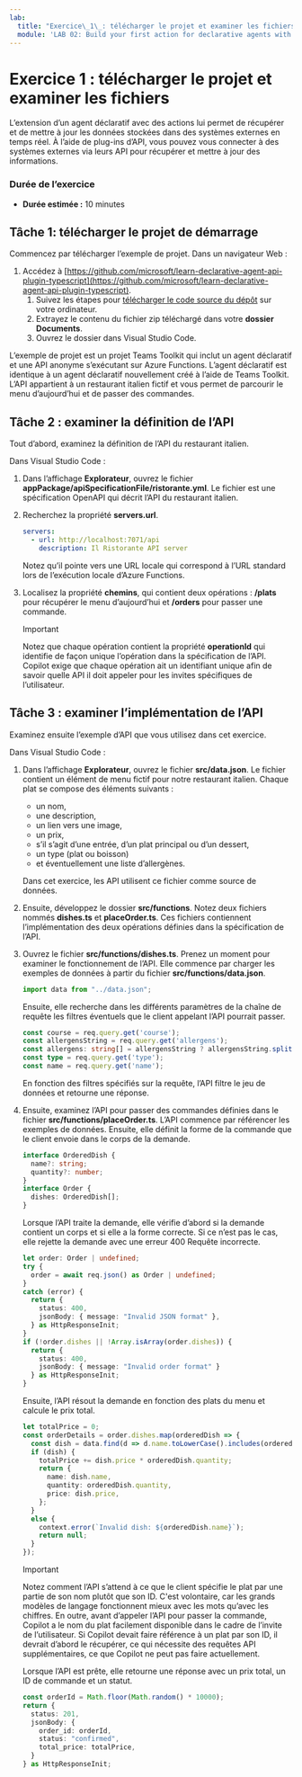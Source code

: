 ```yaml
---
lab:
  title: "Exercice\_1\_: télécharger le projet et examiner les fichiers"
  module: 'LAB 02: Build your first action for declarative agents with API plugin by using Visual Studio Code'
---
```


# Exercice 1 : télécharger le projet et examiner les fichiers

L’extension d’un agent déclaratif avec des actions lui permet de récupérer et de mettre à jour les données stockées dans des systèmes externes en temps réel. À l’aide de plug-ins d’API, vous pouvez vous connecter à des systèmes externes via leurs API pour récupérer et mettre à jour des informations.

### Durée de l’exercice

- **Durée estimée :** 10 minutes

## Tâche 1: télécharger le projet de démarrage

Commencez par télécharger l’exemple de projet. Dans un navigateur Web :

1. Accédez à [https://github.com/microsoft/learn-declarative-agent-api-plugin-typescript](https://github.com/microsoft/learn-declarative-agent-api-plugin-typescript).
    1. Suivez les étapes pour [télécharger le code source du dépôt](https://docs.github.com/repositories/working-with-files/using-files/downloading-source-code-archives#downloading-source-code-archives-from-the-repository-view) sur votre ordinateur.
    1. Extrayez le contenu du fichier zip téléchargé dans votre **dossier Documents**.
    1. Ouvrez le dossier  dans Visual Studio Code.

L’exemple de projet est un projet Teams Toolkit qui inclut un agent déclaratif et une API anonyme s’exécutant sur Azure Functions. L’agent déclaratif est identique à un agent déclaratif nouvellement créé à l’aide de Teams Toolkit. L’API appartient à un restaurant italien fictif et vous permet de parcourir le menu d’aujourd’hui et de passer des commandes.

## Tâche 2 : examiner la définition de l’API

Tout d’abord, examinez la définition de l’API du restaurant italien.

Dans Visual Studio Code :

1. Dans l’affichage **Explorateur**, ouvrez le fichier **appPackage/apiSpecificationFile/ristorante.yml**. Le fichier est une spécification OpenAPI qui décrit l’API du restaurant italien.
1. Recherchez la propriété **servers.url**.

    ```yaml
    servers:
      - url: http://localhost:7071/api
        description: Il Ristorante API server
    ```

    Notez qu’il pointe vers une URL locale qui correspond à l’URL standard lors de l’exécution locale d’Azure Functions.

1. Localisez la propriété **chemins**, qui contient deux opérations : **/plats** pour récupérer le menu d’aujourd’hui et **/orders** pour passer une commande.

    > [!IMPORTANT]
    > Notez que chaque opération contient la propriété **operationId** qui identifie de façon unique l’opération dans la spécification de l’API. Copilot exige que chaque opération ait un identifiant unique afin de savoir quelle API il doit appeler pour les invites spécifiques de l’utilisateur.

## Tâche 3 : examiner l’implémentation de l’API

Examinez ensuite l’exemple d’API que vous utilisez dans cet exercice.

Dans Visual Studio Code :

1. Dans l’affichage **Explorateur**, ouvrez le fichier **src/data.json**. Le fichier contient un élément de menu fictif pour notre restaurant italien. Chaque plat se compose des éléments suivants :

    - un nom,
    - une description,
    - un lien vers une image,
    - un prix,
    - s’il s’agit d’une entrée, d’un plat principal ou d’un dessert,
    - un type (plat ou boisson)
    - et éventuellement une liste d’allergènes.

    Dans cet exercice, les API utilisent ce fichier comme source de données.
1. Ensuite, développez le dossier **src/functions**. Notez deux fichiers nommés **dishes.ts** et **placeOrder.ts**. Ces fichiers contiennent l’implémentation des deux opérations définies dans la spécification de l’API.
1. Ouvrez le fichier **src/functions/dishes.ts**. Prenez un moment pour examiner le fonctionnement de l’API. Elle commence par charger les exemples de données à partir du fichier **src/functions/data.json**.

    ```typescript
    import data from "../data.json";
    ```

    Ensuite, elle recherche dans les différents paramètres de la chaîne de requête les filtres éventuels que le client appelant l’API pourrait passer.

    ```typescript
    const course = req.query.get('course');
    const allergensString = req.query.get('allergens');
    const allergens: string[] = allergensString ? allergensString.split(",") : [];
    const type = req.query.get('type');
    const name = req.query.get('name');
    ```

    En fonction des filtres spécifiés sur la requête, l’API filtre le jeu de données et retourne une réponse.

1. Ensuite, examinez l’API pour passer des commandes définies dans le fichier **src/functions/placeOrder.ts**. L’API commence par référencer les exemples de données. Ensuite, elle définit la forme de la commande que le client envoie dans le corps de la demande.

    ```typescript
    interface OrderedDish {
      name?: string;
      quantity?: number;
    }
    interface Order {
      dishes: OrderedDish[];
    }
    ```

    Lorsque l’API traite la demande, elle vérifie d’abord si la demande contient un corps et si elle a la forme correcte. Si ce n’est pas le cas, elle rejette la demande avec une erreur 400 Requête incorrecte.

    ```typescript
    let order: Order | undefined;
    try {
      order = await req.json() as Order | undefined;
    }
    catch (error) {
      return {
        status: 400,
        jsonBody: { message: "Invalid JSON format" },
      } as HttpResponseInit;
    }
    if (!order.dishes || !Array.isArray(order.dishes)) {
      return {
        status: 400,
        jsonBody: { message: "Invalid order format" }
      } as HttpResponseInit;
    }
    ```

    Ensuite, l’API résout la demande en fonction des plats du menu et calcule le prix total.

    ```typescript
    let totalPrice = 0;
    const orderDetails = order.dishes.map(orderedDish => {
      const dish = data.find(d => d.name.toLowerCase().includes(orderedDish.name.toLowerCase()));
      if (dish) {
        totalPrice += dish.price * orderedDish.quantity;
        return {
          name: dish.name,
          quantity: orderedDish.quantity,
          price: dish.price,
        };
      }
      else {
        context.error(`Invalid dish: ${orderedDish.name}`);
        return null;
      }
    });
    ```

    > [!IMPORTANT]
    > Notez comment l’API s’attend à ce que le client spécifie le plat par une partie de son nom plutôt que son ID. C'est volontaire, car les grands modèles de langage fonctionnent mieux avec les mots qu’avec les chiffres. En outre, avant d’appeler l’API pour passer la commande, Copilot a le nom du plat facilement disponible dans le cadre de l’invite de l’utilisateur. Si Copilot devait faire référence à un plat par son ID, il devrait d’abord le récupérer, ce qui nécessite des requêtes API supplémentaires, ce que Copilot ne peut pas faire actuellement.

    Lorsque l’API est prête, elle retourne une réponse avec un prix total, un ID de commande et un statut.

    ```typescript
    const orderId = Math.floor(Math.random() * 10000);
    return {
      status: 201,
      jsonBody: {
        order_id: orderId,
        status: "confirmed",
        total_price: totalPrice,
      }
    } as HttpResponseInit;
    ```

